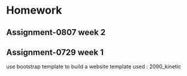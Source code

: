 # Homework

## Assignment-0807 week 2


## Assignment-0729 week 1 
use bootstrap template to build a website 
template used : 2090_kinetic 
